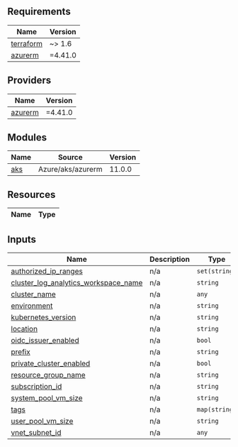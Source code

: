 <!-- BEGIN_TF_DOCS -->
## Requirements

| Name | Version |
|------|---------|
| <a name="requirement_terraform"></a> [terraform](#requirement\_terraform) | ~> 1.6 |
| <a name="requirement_azurerm"></a> [azurerm](#requirement\_azurerm) | =4.41.0 |

## Providers

| Name | Version |
|------|---------|
| <a name="provider_azurerm"></a> [azurerm](#provider\_azurerm) | =4.41.0 |

## Modules

| Name | Source | Version |
|------|--------|---------|
| <a name="module_aks"></a> [aks](#module\_aks) | Azure/aks/azurerm | 11.0.0 |

## Resources

| Name | Type |
|------|------|

## Inputs

| Name | Description | Type | Default | Required |
|------|-------------|------|---------|:--------:|
| <a name="input_authorized_ip_ranges"></a> [authorized\_ip\_ranges](#input\_authorized\_ip\_ranges) | n/a | `set(string)` | `null` | no |
| <a name="input_cluster_log_analytics_workspace_name"></a> [cluster\_log\_analytics\_workspace\_name](#input\_cluster\_log\_analytics\_workspace\_name) | n/a | `string` | `null` | no |
| <a name="input_cluster_name"></a> [cluster\_name](#input\_cluster\_name) | n/a | `any` | n/a | yes |
| <a name="input_environment"></a> [environment](#input\_environment) | n/a | `string` | `"nullplatform"` | no |
| <a name="input_kubernetes_version"></a> [kubernetes\_version](#input\_kubernetes\_version) | n/a | `string` | `"1.32.7"` | no |
| <a name="input_location"></a> [location](#input\_location) | n/a | `string` | n/a | yes |
| <a name="input_oidc_issuer_enabled"></a> [oidc\_issuer\_enabled](#input\_oidc\_issuer\_enabled) | n/a | `bool` | `true` | no |
| <a name="input_prefix"></a> [prefix](#input\_prefix) | n/a | `string` | `"test"` | no |
| <a name="input_private_cluster_enabled"></a> [private\_cluster\_enabled](#input\_private\_cluster\_enabled) | n/a | `bool` | `false` | no |
| <a name="input_resource_group_name"></a> [resource\_group\_name](#input\_resource\_group\_name) | n/a | `string` | n/a | yes |
| <a name="input_subscription_id"></a> [subscription\_id](#input\_subscription\_id) | n/a | `string` | n/a | yes |
| <a name="input_system_pool_vm_size"></a> [system\_pool\_vm\_size](#input\_system\_pool\_vm\_size) | n/a | `string` | `"Standard_A4_v2"` | no |
| <a name="input_tags"></a> [tags](#input\_tags) | n/a | `map(string)` | `{}` | no |
| <a name="input_user_pool_vm_size"></a> [user\_pool\_vm\_size](#input\_user\_pool\_vm\_size) | n/a | `string` | `"Standard_A4_v2"` | no |
| <a name="input_vnet_subnet_id"></a> [vnet\_subnet\_id](#input\_vnet\_subnet\_id) | n/a | `any` | n/a | yes |
<!-- END_TF_DOCS -->